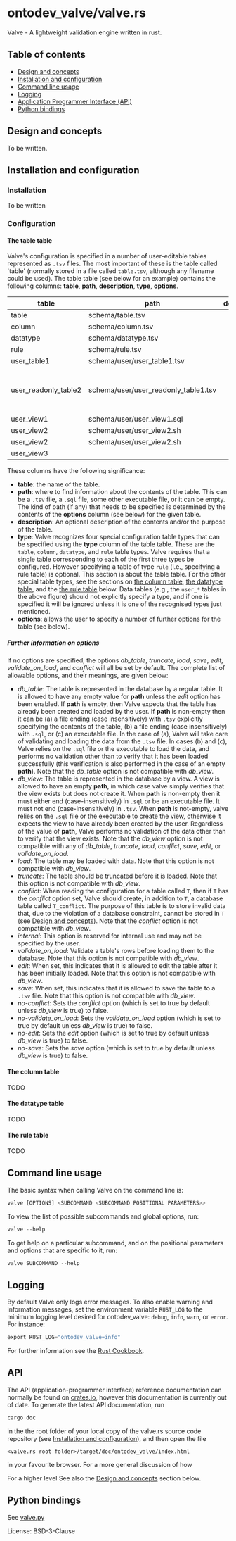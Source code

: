 # ontodev_valve/valve.rs

Valve - A lightweight validation engine written in rust.

## Table of contents

- [Design and concepts](#design-and-concepts)
- [Installation and configuration](#installation-and-configuration)
- [Command line usage](#command-line-usage)
- [Logging](#logging)
- [Application Programmer Interface (API)](#api)
- [Python bindings](#python-bindings)

## Design and concepts

To be written.

## Installation and configuration

### Installation

To be written

### Configuration

#### The table table

Valve's configuration is specified in a number of user-editable tables represented as `.tsv` files. The most important of these is the table called 'table' (normally stored in a file called `table.tsv`, although any filename could be used). The table table (see below for an example) contains the following columns: **table**, **path**, **description**, **type**, **options**.

table                | path                                    | description | type     | options
-------------------- | ----------------------------------------| ----------- | -------- | ------------
table                | schema/table.tsv                        |             | table    |
column               | schema/column.tsv                       |             | column   |
datatype             | schema/datatype.tsv                     |             | datatype |
rule                 | schema/rule.tsv                         |             | rule     |
user_table1          | schema/user/user_table1.tsv             |             |          |
user_readonly_table2 | schema/user/user_readonly_table1.tsv    |             |          | no-edit no-save no-conflict
user_view1           | schema/user/user_view1.sql              |             |          | db_view
user_view2           | schema/user/user_view2.sh               |             |          | db_view
user_view2           | schema/user/user_view2.sh               |             |          | db_view
user_view3           |                                         |             |          | db_view

These columns have the following significance:
- **table**: the name of the table.
- **path**: where to find information about the contents of the table. This can be a `.tsv` file, a `.sql` file, some other executable file, or it can be empty. The kind of path (if any) that needs to be specified is determined by the contents of the **options** column (see below) for the given table.
- **description**: An optional description of the contents and/or the purpose of the table.
- **type**: Valve recognizes four special configuration table types that can be specified using the **type** column of the table table. These are the `table`, `column`, `datatype`, and `rule` table types. Valve requires that a single table corresponding to each of the first three types be configured. However specifying a table of type `rule` (i.e., specifying a rule table) is optional. This section is about the table table. For the other special table types, see the sections on [the column table](#the-column-table), [the datatype table](#the-column-table), and the [the rule table](#the-column-table) below. Data tables (e.g., the `user_*` tables in the above figure) should not explicitly specify a type, and if one is specified it will be ignored unless it is one of the recognised types just mentioned.
- **options**: allows the user to specify a number of further options for the table (see below).

##### Further information on options

If no options are specified, the options *db_table*, *truncate*, *load*, *save*, *edit*, *validate_on_load*, and *conflict* will all be set by default. The complete list of allowable options, and their meanings, are given below:
  - *db_table*: The table is represented in the database by a regular table. It is allowed to have any empty value for **path** unless the *edit* option has been enabled. If **path** is empty, then Valve expects that the table has already been created and loaded by the user. If **path** is non-empty then it can be (a) a file ending (case insensitively) with `.tsv` explicitly specifying the contents of the table, (b) a file ending (case insensitively) with `.sql`, or (c) an executable file. In the case of (a), Valve will take care of validating and loading the data from the `.tsv` file. In cases (b) and (c), Valve relies on the `.sql` file or the executable to load the data, and performs no validation other than to verify that it has been loaded successfully (this verification is also performed in the case of an empty **path**). Note that the *db_table* option is not compatible with *db_view*.
  - *db_view*: The table is represented in the database by a view. A view is allowed to have an empty **path**, in which case valve simply verifies that the view exists but does not create it. When **path** is non-empty then it must either end (case-insensitively) in `.sql` or be an executable file. It must not end (case-insensitively) in `.tsv`. When **path** is not-empty, valve relies on the `.sql` file or the executable to create the view, otherwise it expects the view to have already been created by the user. Regardless of the value of **path**, Valve performs no validation of the data other than to verify that the view exists. Note that the *db_view* option is not compatible with any of *db_table*, *truncate*, *load*, *conflict*, *save*, *edit*, or *validate_on_load*.
  - *load*: The table may be loaded with data. Note that this option is not compatible with *db_view*.
  - *truncate*: The table should be truncated before it is loaded. Note that this option is not compatible with *db_view*.
  - *conflict*: When reading the configuration for a table called `T`, then if `T` has the *conflict* option set, Valve should create, in addition to `T`, a database table called `T_conflict`. The purpose of this table is to store invalid data that, due to the violation of a database constraint, cannot be stored in `T` (see [Design and concepts](#design-and-concepts)). Note that the *conflict* option is not compatible with *db_view*.
  - *internal*: This option is reserved for internal use and may not be specified by the user.
  - *validate_on_load*: Validate a table's rows before loading them to the database. Note that this option is not compatible with *db_view*.
  - *edit*: When set, this indicates that it is allowed to edit the table after it has been initially loaded. Note that this option is not compatible with *db_view*.
  - *save*: When set, this indicates that it is allowed to save the table to a `.tsv` file. Note that this option is not compatible with *db_view*.
  - *no-conflict*: Sets the *conflict* option (which is set to true by default unless *db_view* is true) to false.
  - *no-validate_on_load*: Sets the *validate_on_load* option (which is set to true by default unless *db_view* is true) to false.
  - *no-edit*: Sets the *edit* option (which is set to true by default unless *db_view* is true) to false.
  - *no-save*: Sets the *save* option (which is set to true by default unless *db_view* is true) to false.

#### The column table

TODO

#### The datatype table

TODO

#### The rule table

TODO

## Command line usage

The basic syntax when calling Valve on the command line is:

```rust
valve [OPTIONS] <SUBCOMMAND <SUBCOMMAND POSITIONAL PARAMETERS>>
```

To view the list of possible subcommands and global options, run:
```rust
valve --help
```
To get help on a particular subcommand, and on the positional parameters and options that are specific to it, run:
```rust
valve SUBCOMMAND --help
```

## Logging

By default Valve only logs error messages. To also enable warning and information messages,
set the environment variable `RUST_LOG` to the minimum logging level desired for ontodev_valve:
`debug`, `info`, `warn`, or `error`.
For instance:
```rust
export RUST_LOG="ontodev_valve=info"
```
For further information see the [Rust Cookbook](https://rust-lang-nursery.github.io/rust-cookbook/development_tools/debugging/config_log.html).

## API

The API (application-programmer interface) reference documentation can normally be found on [crates.io](https://crates.io/crates/ontodev_valve), however this documentation is currently out of date. To generate the latest API documentation, run

```rust
cargo doc
```

in the the root folder of your local copy of the valve.rs source code repository (see [Installation and configuration](#installation-and-configuration)), and then open the file

    <valve.rs root folder>/target/doc/ontodev_valve/index.html

in your favourite browser. For a more general discussion of how

For a higher level See also the [Design and concepts](#design-and-concepts) section below.

## Python bindings
See [valve.py](https://github.com/ontodev/valve.py)

License: BSD-3-Clause
